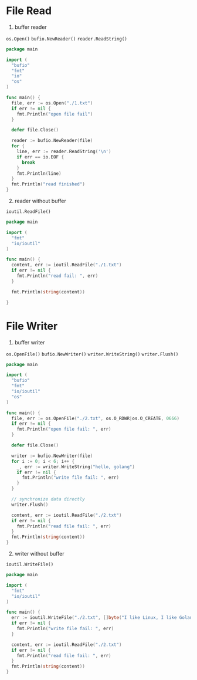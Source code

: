 # File Read
1. buffer reader

`os.Open()` `bufio.NewReader()` `reader.ReadString()`
```go
package main

import (
  "bufio"
  "fmt"
  "io"
  "os"
)

func main() {
  file, err := os.Open("./1.txt")
  if err != nil {
    fmt.Println("open file fail")
  }

  defer file.Close()

  reader := bufio.NewReader(file)
  for {
    line, err := reader.ReadString('\n')
    if err == io.EOF {
      break
    }
    fmt.Println(line)
  }
  fmt.Println("read finished")
}

```

2. reader without buffer

`ioutil.ReadFile()`

```go
package main

import (
  "fmt"
  "io/ioutil"
)

func main() {
  content, err := ioutil.ReadFile("./1.txt")
  if err != nil {
    fmt.Println("read fail: ", err)
  }

  fmt.Println(string(content))

}
```

# File Writer

1. buffer writer

`os.OpenFile()` `bufio.NewWriter()` `writer.WriteString()` `writer.Flush()`

```go
package main

import (
  "bufio"
  "fmt"
  "io/ioutil"
  "os"
)

func main() {
  file, err := os.OpenFile("./2.txt", os.O_RDWR|os.O_CREATE, 0666)
  if err != nil {
    fmt.Println("open file fail: ", err)
  }

  defer file.Close()

  writer := bufio.NewWriter(file)
  for i := 0; i < 6; i++ {
    _, err := writer.WriteString("hello, golang")
    if err != nil {
      fmt.Println("write file fail: ", err)
    }
  }

  // synchronize data directly
  writer.Flush()

  content, err := ioutil.ReadFile("./2.txt")
  if err != nil {
    fmt.Println("read file fail: ", err)
  }
  fmt.Println(string(content))
}
```

2. writer without buffer

`ioutil.WriteFile()` 

```go
package main

import (
  "fmt"
  "io/ioutil"
)

func main() {
  err := ioutil.WriteFile("./2.txt", []byte("I like Linux, I like Golang!"), 0666)
  if err != nil {
    fmt.Println("write file fail: ", err)
  }

  content, err := ioutil.ReadFile("./2.txt")
  if err != nil {
    fmt.Println("read file fail: ", err)
  }
  fmt.Println(string(content))
}
```



